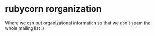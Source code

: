 # rubycorn rorganization

Where we can put organizational information so that we don't spam the whole mailing list :)
